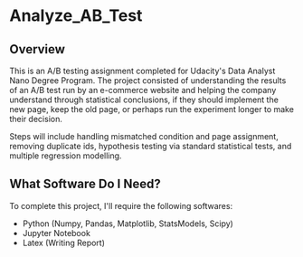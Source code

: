 # Analyze_AB_Test

## Overview

This is an A/B testing assignment completed for Udacity's Data Analyst Nano Degree Program. The project consisted of understanding the results of an A/B test run by an e-commerce website and helping the company understand through statistical conclusions, if they should implement the new page, keep the old page, or perhaps run the experiment longer to make their decision.

Steps will include handling mismatched condition and page assignment, removing duplicate ids, hypothesis testing via standard statistical tests, and multiple regression modelling.

## What Software Do I Need?

To complete this project, I'll require the following softwares:

- Python (Numpy, Pandas, Matplotlib, StatsModels, Scipy)
- Jupyter Notebook
- Latex (Writing Report)
